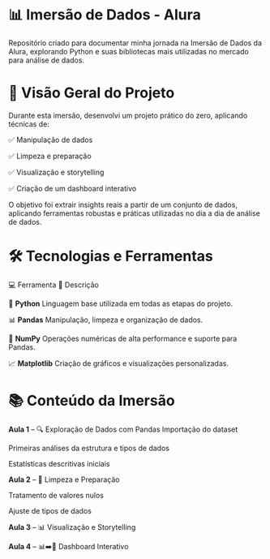 # 📊 **Imersão de Dados - Alura**

Repositório criado para documentar minha jornada na Imersão de Dados da Alura, explorando Python e suas bibliotecas mais utilizadas no mercado para análise de dados.


# 🚀 **Visão Geral do Projeto**

<p>Durante esta imersão, desenvolvi um projeto prático do zero, aplicando técnicas de:

✅ Manipulação de dados

✅ Limpeza e preparação

✅ Visualização e storytelling

✅ Criação de um dashboard interativo</p>

O objetivo foi extrair insights reais a partir de um conjunto de dados, aplicando ferramentas robustas e práticas utilizadas no dia a dia de análise de dados.


# 🛠️ **Tecnologias e Ferramentas**

💻 Ferramenta	📌 Descrição

🐍 **Python**	Linguagem base utilizada em todas as etapas do projeto.

📊 **Pandas**	Manipulação, limpeza e organização de dados.

🔢 **NumPy**	Operações numéricas de alta performance e suporte para Pandas.

📈 **Matplotlib**	Criação de gráficos e visualizações personalizadas.


# 📚 **Conteúdo da Imersão**

**Aula 1** – 🔍 Exploração de Dados com Pandas
Importação do dataset

Primeiras análises da estrutura e tipos de dados

Estatísticas descritivas iniciais

**Aula 2** – 🧹 Limpeza e Preparação

Tratamento de valores nulos

Ajuste de tipos de dados

**Aula 3** – 📊 Visualização e Storytelling



**Aula 4** – 📊➡️📲 Dashboard Interativo



